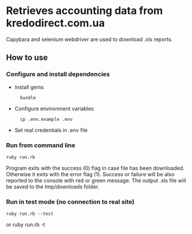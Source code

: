 # Retrieves accounting data from kredodirect.com.ua

Capybara and selenium webdriver are used to download .xls reports.

## How to use

### Configure and install dependencies

- Install gems 

        bundle

- Configure environment variables

        cp .env.example .env

- Set real credentials in .env file


### Run from command line

    ruby run.rb


Program exits with the success (0) flag in case file has been downloaded.
Otherwise it exits with the error flag (1).
Success or failure will be also reported to the console with red or green message.
The output .xls file will be saved to the tmp/downloads folder.


### Run in test mode (no connection to real site)

    ruby run.rb --test
or 
    ruby run.rb -t
    
